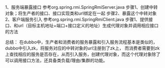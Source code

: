 1、服务端暴露接口 参考org.spring.rmi.SpringRmiServer.java
步骤1、创建中转对象；将生产者的接口、接口实现类和url绑定在一起
步骤2、暴露这个中转对象
2、客户端服务引入 参考org.spring.rmi.SpringRmiClient.java
步骤1、提供接口、和url（目标主机地址+端口+接口定义的地址）生成代理对象并调用相应接口的方法

总结：
在dubbo中，生产者和消费者的服务暴露和引入服务流程基本是类似的，dubbo中引入zk，将服务对应的中转对象的url注册到了zk上，
而消费者需要到zk上查找相应的服务是否存在，从而引入服务，创建代理对象，而这个代理对象除了可以调用接口方法，还具备类负载/理由/集群的功能。